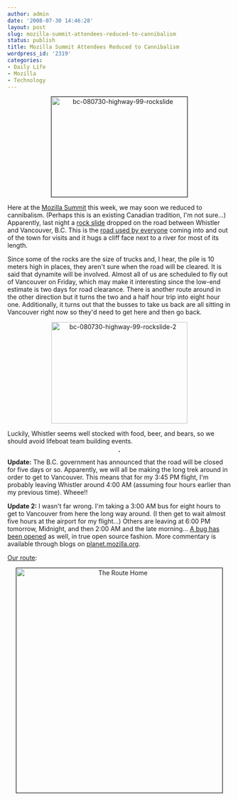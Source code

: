```yaml
---
author: admin
date: '2008-07-30 14:46:28'
layout: post
slug: mozilla-summit-attendees-reduced-to-cannibalism
status: publish
title: Mozilla Summit Attendees Reduced to Cannibalism
wordpress_id: '2319'
categories:
- Daily Life
- Mozilla
- Technology
---
```

<p align="center"><a title="bc-080730-highway-99-rockslide by albill, on Flickr" href="http://www.flickr.com/photos/albill/2717284855/"><img src="http://farm4.static.flickr.com/3102/2717284855_53acc28126_o.jpg" border="1" alt="bc-080730-highway-99-rockslide" width="306" height="225" /></a></p>

Here at the <a href="http://wiki.mozilla.org/Summit2008">Mozilla Summit</a> this week, we may soon we reduced to cannibalism. (Perhaps this is an existing Canadian tradition, I'm not sure...) Apparently, last night a <a href="http://www.cbc.ca/canada/british-columbia/story/2008/07/30/bc-highway-rockslide-whistler.html">rock slide</a> dropped on the road between Whistler and Vancouver, B.C. This is the <a href="http://www.canada.com/vancouversun/news/story.html?id=4d2f2262-e433-42e4-b27f-a3228f38df3f">road used by everyone</a> coming into and out of the town for visits and it hugs a cliff face next to a river for most of its length.

Since some of the rocks are the size of trucks and, I hear, the pile is 10 meters high in places, they aren't sure when the road will be cleared. It is said that dynamite will be involved. Almost all of us are scheduled to fly out of Vancouver on Friday, which may make it interesting since the low-end estimate is two days for road clearance. There is another route around in the other direction but it turns the two and a half hour trip into eight hour one. Additionally, it turns out that the busses to take us back are all sitting in Vancouver right now so they'd need to get here and then go back.
<p align="center"><a title="bc-080730-highway-99-rockslide-2 by albill, on Flickr" href="http://www.flickr.com/photos/albill/2718101630/"><img src="http://farm4.static.flickr.com/3052/2718101630_1f37110430_o.jpg" alt="bc-080730-highway-99-rockslide-2" width="306" height="228" /></a></p>

Luckily, Whistler seems well stocked with food, beer, and bears, so we should avoid lifeboat team building events.
<p align="center"><a href="http://www.flickr.com/photos/dbaron/2712442013/sizes/m/"><img src="http://farm4.static.flickr.com/3259/2712442013_0e3ee487ea.jpg" border="1" alt="" /></a></p>
<strong>Update:</strong> The B.C. government has announced that the road will be closed for five days or so. Apparently, we will all be making the long trek around in order to get to Vancouver. This means that for my 3:45 PM flight, I'm probably leaving Whistler around 4:00 AM (assuming four hours earlier than my previous time). Wheee!!

<strong>Update 2:</strong> I wasn't far wrong. I'm taking a 3:00 AM bus for eight hours to get to Vancouver from here the long way around. (I then get to wait almost five hours at the airport for my flight...) Others are leaving at 6:00 PM tomorrow, Midnight, and then 2:00 AM and the late morning... <a href="https://bugzilla.mozilla.org/show_bug.cgi?id=448604">A bug has been opened</a> as well, in true open source fashion. More commentary is available through blogs on <a href="http://planet.mozilla.org/">planet.mozilla.org</a>.

<a href="http://maps.google.com/maps?f=d&saddr=4090+Whistler+Way+%C2%B7+Whistler,+BC&daddr=49.671183,-121.409912+to:vancouver+airport&hl=en&geocode=&mra=dpe&mrcr=0&mrsp=1&sz=8&via=1&sll=49.656961,-122.13501&sspn=1.962987,4.372559&ie=UTF8&ll=49.784811,-121.975708&spn=1.957826,4.372559&t=h&z=8">Our route</a>:
<p align="center"><a href="http://www.flickr.com/photos/albill/2717875699/" title="The Route Home by albill, on Flickr"><img src="http://farm4.static.flickr.com/3220/2717875699_d8b15911bc_o.png" width="464" height="505" alt="The Route Home" border="1" /></a></p>
